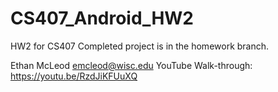 # CS407_Android_HW2
HW2 for CS407
Completed project is in the homework branch.

Ethan McLeod emcleod@wisc.edu
YouTube Walk-through: https://youtu.be/RzdJiKFUuXQ
